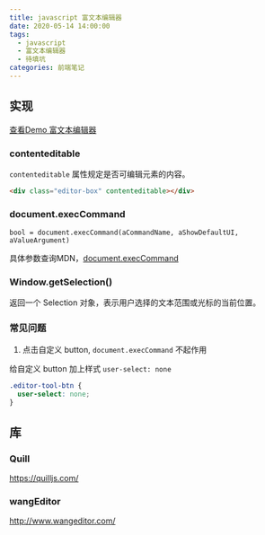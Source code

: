 ```yaml
---
title: javascript 富文本编辑器
date: 2020-05-14 14:00:00
tags:
  - javascript
  - 富文本编辑器
  - 待填坑
categories: 前端笔记
---
```


## 实现

[查看Demo 富文本编辑器](https://gaofanghuang.github.io/demo/nodus/editor)

### contenteditable

`contenteditable` 属性规定是否可编辑元素的内容。

```html
<div class="editor-box" contenteditable></div>
```

### document.execCommand

`bool = document.execCommand(aCommandName, aShowDefaultUI, aValueArgument)`

具体参数查询MDN，[document.execCommand](https://developer.mozilla.org/zh-CN/docs/Web/API/Document/execCommand)

### Window.getSelection()

返回一个 Selection 对象，表示用户选择的文本范围或光标的当前位置。

### 常见问题

1. 点击自定义 button, `document.execCommand` 不起作用

给自定义 button 加上样式 `user-select: none`

```css
.editor-tool-btn {
  user-select: none;
}
```

## 库

### Quill

https://quilljs.com/

### wangEditor

http://www.wangeditor.com/